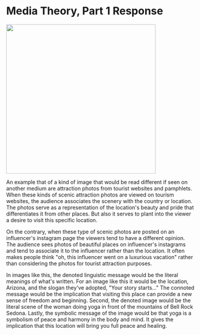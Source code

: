 
<h1>Media Theory, Part 1 Response</h1>

<img src="https://i.pinimg.com/originals/ce/da/ed/cedaed522ddc1eb41649c844980b4487.jpg" width="400">


<p>An example that of a kind of image that would be read different if seen on another medium are attraction photos from tourist websites and pamphlets. When these kinds of scenic attraction photos are viewed on tourism websites, the audience associates the scenery with the country or location. The photos serve as a representation of the location's beauty and pride that differentiates it from other places. But also it serves to plant into the viewer a desire to visit this specific location. </p>

<p1>On the contrary, when these type of scenic photos are posted on an influencer's instagram page the viewers tend to have a different opinion. The audience sees photos of beautiful places on influencer's instagrams and tend to associate it to the influencer rather than the location. It often makes people think "oh, this influencer went on a luxurious vacation" rather than considering the photos for tourist attraction purposes. </p1>

<p22>In images like this, the denoted linguistic message would be the literal meanings of what's written. For an image like this it would be the location, Arizona, and the slogan they've adopted, "Your story starts..." The connoted message would be the implication that visiting this place can provide a new sense of freedom and beginning. Second, the denoted image would be the literal scene of the woman doing yoga in front of the mountains of Bell Rock Sedona. Lastly, the symbolic message of the image would be that yoga is a symbolism of peace and harmony in the body and mind. It gives the implication that this location will bring you full peace and healing.</p2>
